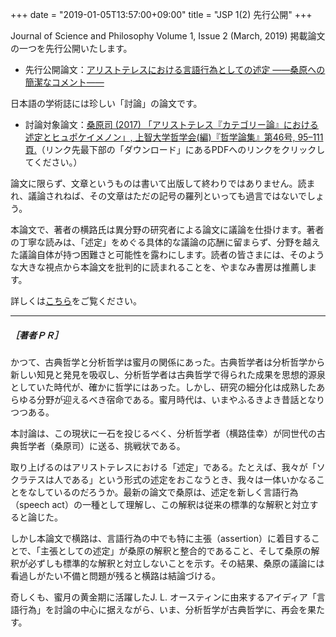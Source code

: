 +++
date = "2019-01-05T13:57:00+09:00"
title = "JSP 1(2) 先行公開"
+++

Journal of Science and Philosophy Volume 1, Issue 2 (March, 2019) 掲載論文の一つを先行公開いたします。

* 先行公開論文：[アリストテレスにおける言語行為としての述定 ——桑原への簡潔なコメント——](/jsp_contents/jsp_1_2)

日本語の学術誌には珍しい「討論」の論文です。

* 討論対象論文：[桑原司 (2017) 「アリストテレス『カテゴリー論』における述定とヒュポケイメノン」, 上智大学哲学会(編)『哲学論集』第46号, 95–111頁.](http://digital-archives.sophia.ac.jp/repository/view/repository/20171114017)（リンク先最下部の「ダウンロード」にあるPDFへのリンクをクリックしてください。）


論文に限らず、文章というものは書いて出版して終わりではありません。読まれ、議論されねば、その文章はただの記号の羅列といっても過言ではないでしょう。

本論文で、著者の横路氏は異分野の研究者による論文に議論を仕掛けます。著者の丁寧な読みは、「述定」をめぐる具体的な議論の応酬に留まらず、分野を越えた議論自体が持つ困難さと可能性を露わにします。読者の皆さまには、そのような大きな視点から本論文を批判的に読まれることを、やまなみ書房は推薦します。

詳しくは[こちら](/jsp_contents/jsp_1_2)をご覧ください。

---

##### ［著者ＰＲ］

かつて、古典哲学と分析哲学は蜜月の関係にあった。古典哲学者は分析哲学から新しい知見と発見を吸収し、分析哲学者は古典哲学で得られた成果を思想的源泉としていた時代が、確かに哲学にはあった。しかし、研究の細分化は成熟したあらゆる分野が迎えるべき宿命である。蜜月時代は、いまやふるきよき昔話となりつつある。

本討論は、この現状に一石を投じるべく、分析哲学者（横路佳幸）が同世代の古典哲学者（桑原司）に送る、挑戦状である。

取り上げるのはアリストテレスにおける「述定」である。たとえば、我々が「ソクラテスは人である」という形式の述定をおこなうとき、我々は一体いかなることをなしているのだろうか。最新の論文で桑原は、述定を新しく言語行為（speech act）の一種として理解し、この解釈は従来の標準的な解釈と対立すると論じた。

しかし本論文で横路は、言語行為の中でも特に主張（assertion）に着目することで、「主張としての述定」が桑原の解釈と整合的であること、そして桑原の解釈が必ずしも標準的な解釈と対立しないことを示す。その結果、桑原の議論には看過しがたい不備と問題が残ると横路は結論づける。

奇しくも、蜜月の黄金期に活躍したJ. L. オースティンに由来するアイディア「言語行為」を討論の中心に据えながら、いま、分析哲学が古典哲学に、再会を果たす。
